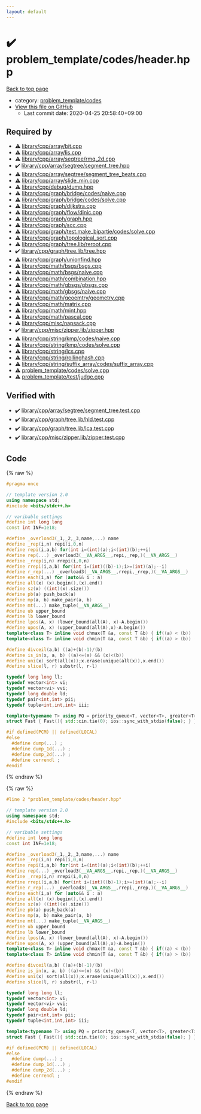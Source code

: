 ```yaml
---
layout: default
---
```


<!-- mathjax config similar to math.stackexchange -->
<script type="text/javascript" async
  src="https://cdnjs.cloudflare.com/ajax/libs/mathjax/2.7.5/MathJax.js?config=TeX-MML-AM_CHTML">
</script>
<script type="text/x-mathjax-config">
  MathJax.Hub.Config({
    TeX: { equationNumbers: { autoNumber: "AMS" }},
    tex2jax: {
      inlineMath: [ ['$','$'] ],
      processEscapes: true
    },
    "HTML-CSS": { matchFontHeight: false },
    displayAlign: "left",
    displayIndent: "2em"
  });
</script>

<script type="text/javascript" src="https://cdnjs.cloudflare.com/ajax/libs/jquery/3.4.1/jquery.min.js"></script>
<script src="https://cdn.jsdelivr.net/npm/jquery-balloon-js@1.1.2/jquery.balloon.min.js" integrity="sha256-ZEYs9VrgAeNuPvs15E39OsyOJaIkXEEt10fzxJ20+2I=" crossorigin="anonymous"></script>
<script type="text/javascript" src="../../../assets/js/copy-button.js"></script>
<link rel="stylesheet" href="../../../assets/css/copy-button.css" />


# :heavy_check_mark: problem_template/codes/header.hpp

<a href="../../../index.html">Back to top page</a>

* category: <a href="../../../index.html#dd26a324a0aa66900316935adc80e31b">problem_template/codes</a>
* <a href="{{ site.github.repository_url }}/blob/master/problem_template/codes/header.hpp">View this file on GitHub</a>
    - Last commit date: 2020-04-25 20:58:40+09:00




## Required by

* :warning: <a href="../../library/cpp/array/bit.cpp.html">library/cpp/array/bit.cpp</a>
* :warning: <a href="../../library/cpp/array/lis.cpp.html">library/cpp/array/lis.cpp</a>
* :warning: <a href="../../library/cpp/array/segtree/rmq_2d.cpp.html">library/cpp/array/segtree/rmq_2d.cpp</a>
* :heavy_check_mark: <a href="../../library/cpp/array/segtree/segment_tree.hpp.html">library/cpp/array/segtree/segment_tree.hpp</a>
* :warning: <a href="../../library/cpp/array/segtree/segment_tree_beats.cpp.html">library/cpp/array/segtree/segment_tree_beats.cpp</a>
* :warning: <a href="../../library/cpp/array/slide_min.cpp.html">library/cpp/array/slide_min.cpp</a>
* :warning: <a href="../../library/cpp/debug/dump.hpp.html">library/cpp/debug/dump.hpp</a>
* :warning: <a href="../../library/cpp/graph/bridge/codes/naive.cpp.html">library/cpp/graph/bridge/codes/naive.cpp</a>
* :warning: <a href="../../library/cpp/graph/bridge/codes/solve.cpp.html">library/cpp/graph/bridge/codes/solve.cpp</a>
* :warning: <a href="../../library/cpp/graph/dijkstra.cpp.html">library/cpp/graph/dijkstra.cpp</a>
* :warning: <a href="../../library/cpp/graph/flow/dinic.cpp.html">library/cpp/graph/flow/dinic.cpp</a>
* :warning: <a href="../../library/cpp/graph/graph.hpp.html">library/cpp/graph/graph.hpp</a>
* :warning: <a href="../../library/cpp/graph/scc.cpp.html">library/cpp/graph/scc.cpp</a>
* :warning: <a href="../../library/cpp/graph/test.make_bipartie/codes/solve.cpp.html">library/cpp/graph/test.make_bipartie/codes/solve.cpp</a>
* :warning: <a href="../../library/cpp/graph/topological_sort.cpp.html">library/cpp/graph/topological_sort.cpp</a>
* :warning: <a href="../../library/cpp/graph/tree.lib/reroot.cpp.html">library/cpp/graph/tree.lib/reroot.cpp</a>
* :heavy_check_mark: <a href="../../library/cpp/graph/tree.lib/tree.hpp.html">library/cpp/graph/tree.lib/tree.hpp</a>
* :warning: <a href="../../library/cpp/graph/unionfind.hpp.html">library/cpp/graph/unionfind.hpp</a>
* :warning: <a href="../../library/cpp/math/bsgs/bsgs.cpp.html">library/cpp/math/bsgs/bsgs.cpp</a>
* :warning: <a href="../../library/cpp/math/bsgs/naive.cpp.html">library/cpp/math/bsgs/naive.cpp</a>
* :warning: <a href="../../library/cpp/math/combination.hpp.html">library/cpp/math/combination.hpp</a>
* :warning: <a href="../../library/cpp/math/gbsgs/gbsgs.cpp.html">library/cpp/math/gbsgs/gbsgs.cpp</a>
* :warning: <a href="../../library/cpp/math/gbsgs/naive.cpp.html">library/cpp/math/gbsgs/naive.cpp</a>
* :warning: <a href="../../library/cpp/math/geoemtry/geometry.cpp.html">library/cpp/math/geoemtry/geometry.cpp</a>
* :warning: <a href="../../library/cpp/math/matrix.cpp.html">library/cpp/math/matrix.cpp</a>
* :warning: <a href="../../library/cpp/math/mint.hpp.html">library/cpp/math/mint.hpp</a>
* :warning: <a href="../../library/cpp/math/pascal.cpp.html">library/cpp/math/pascal.cpp</a>
* :warning: <a href="../../library/cpp/misc/napsack.cpp.html">library/cpp/misc/napsack.cpp</a>
* :heavy_check_mark: <a href="../../library/cpp/misc/zipper.lib/zipper.hpp.html">library/cpp/misc/zipper.lib/zipper.hpp</a>
* :warning: <a href="../../library/cpp/string/kmp/codes/naive.cpp.html">library/cpp/string/kmp/codes/naive.cpp</a>
* :warning: <a href="../../library/cpp/string/kmp/codes/solve.cpp.html">library/cpp/string/kmp/codes/solve.cpp</a>
* :warning: <a href="../../library/cpp/string/lcs.cpp.html">library/cpp/string/lcs.cpp</a>
* :warning: <a href="../../library/cpp/string/rollinghash.cpp.html">library/cpp/string/rollinghash.cpp</a>
* :warning: <a href="../../library/cpp/string/suffix_array/codes/suffix_array.cpp.html">library/cpp/string/suffix_array/codes/suffix_array.cpp</a>
* :warning: <a href="solve.cpp.html">problem_template/codes/solve.cpp</a>
* :warning: <a href="../test/judge.cpp.html">problem_template/test/judge.cpp</a>


## Verified with

* :heavy_check_mark: <a href="../../../verify/library/cpp/array/segtree/segment_tree.test.cpp.html">library/cpp/array/segtree/segment_tree.test.cpp</a>
* :heavy_check_mark: <a href="../../../verify/library/cpp/graph/tree.lib/hld.test.cpp.html">library/cpp/graph/tree.lib/hld.test.cpp</a>
* :heavy_check_mark: <a href="../../../verify/library/cpp/graph/tree.lib/lca.test.cpp.html">library/cpp/graph/tree.lib/lca.test.cpp</a>
* :heavy_check_mark: <a href="../../../verify/library/cpp/misc/zipper.lib/zipper.test.cpp.html">library/cpp/misc/zipper.lib/zipper.test.cpp</a>


## Code

<a id="unbundled"></a>
{% raw %}
```cpp
#pragma once

// template version 2.0
using namespace std;
#include <bits/stdc++.h>

// varibable settings
#define int long long
const int INF=1e18;

#define _overload3(_1,_2,_3,name,...) name
#define _rep(i,n) repi(i,0,n)
#define repi(i,a,b) for(int i=(int)(a);i<(int)(b);++i)
#define rep(...) _overload3(__VA_ARGS__,repi,_rep,)(__VA_ARGS__)
#define _rrep(i,n) rrepi(i,0,n)
#define rrepi(i,a,b) for(int i=(int)((b)-1);i>=(int)(a);--i)
#define r_rep(...) _overload3(__VA_ARGS__,rrepi,_rrep,)(__VA_ARGS__)
#define each(i,a) for (auto&& i : a)
#define all(x) (x).begin(),(x).end()
#define sz(x) ((int)(x).size())
#define pb(a) push_back(a)
#define mp(a, b) make_pair(a, b)
#define mt(...) make_tuple(__VA_ARGS__)
#define ub upper_bound
#define lb lower_bound
#define lpos(A, x) (lower_bound(all(A), x)-A.begin())
#define upos(A, x) (upper_bound(all(A),x)-A.begin())
template<class T> inline void chmax(T &a, const T &b) { if((a) < (b)) (a) = (b); }
template<class T> inline void chmin(T &a, const T &b) { if((a) > (b)) (a) = (b); }

#define divceil(a,b) ((a)+(b)-1)/(b)
#define is_in(x, a, b) ((a)<=(x) && (x)<(b))
#define uni(x) sort(all(x));x.erase(unique(all(x)),x.end())
#define slice(l, r) substr(l, r-l)

typedef long long ll;
typedef vector<int> vi;
typedef vector<vi> vvi;
typedef long double ld;
typedef pair<int,int> pii;
typedef tuple<int,int,int> iii;

template<typename T> using PQ = priority_queue<T, vector<T>, greater<T>>;
struct Fast { Fast(){ std::cin.tie(0); ios::sync_with_stdio(false); } } fast;

#if defined(PCM) || defined(LOCAL)
#else
  #define dump(...) ;
  #define dump_1d(...) ;
  #define dump_2d(...) ;
  #define cerrendl ;
#endif


```
{% endraw %}

<a id="bundled"></a>
{% raw %}
```cpp
#line 2 "problem_template/codes/header.hpp"

// template version 2.0
using namespace std;
#include <bits/stdc++.h>

// varibable settings
#define int long long
const int INF=1e18;

#define _overload3(_1,_2,_3,name,...) name
#define _rep(i,n) repi(i,0,n)
#define repi(i,a,b) for(int i=(int)(a);i<(int)(b);++i)
#define rep(...) _overload3(__VA_ARGS__,repi,_rep,)(__VA_ARGS__)
#define _rrep(i,n) rrepi(i,0,n)
#define rrepi(i,a,b) for(int i=(int)((b)-1);i>=(int)(a);--i)
#define r_rep(...) _overload3(__VA_ARGS__,rrepi,_rrep,)(__VA_ARGS__)
#define each(i,a) for (auto&& i : a)
#define all(x) (x).begin(),(x).end()
#define sz(x) ((int)(x).size())
#define pb(a) push_back(a)
#define mp(a, b) make_pair(a, b)
#define mt(...) make_tuple(__VA_ARGS__)
#define ub upper_bound
#define lb lower_bound
#define lpos(A, x) (lower_bound(all(A), x)-A.begin())
#define upos(A, x) (upper_bound(all(A),x)-A.begin())
template<class T> inline void chmax(T &a, const T &b) { if((a) < (b)) (a) = (b); }
template<class T> inline void chmin(T &a, const T &b) { if((a) > (b)) (a) = (b); }

#define divceil(a,b) ((a)+(b)-1)/(b)
#define is_in(x, a, b) ((a)<=(x) && (x)<(b))
#define uni(x) sort(all(x));x.erase(unique(all(x)),x.end())
#define slice(l, r) substr(l, r-l)

typedef long long ll;
typedef vector<int> vi;
typedef vector<vi> vvi;
typedef long double ld;
typedef pair<int,int> pii;
typedef tuple<int,int,int> iii;

template<typename T> using PQ = priority_queue<T, vector<T>, greater<T>>;
struct Fast { Fast(){ std::cin.tie(0); ios::sync_with_stdio(false); } } fast;

#if defined(PCM) || defined(LOCAL)
#else
  #define dump(...) ;
  #define dump_1d(...) ;
  #define dump_2d(...) ;
  #define cerrendl ;
#endif


```
{% endraw %}

<a href="../../../index.html">Back to top page</a>

